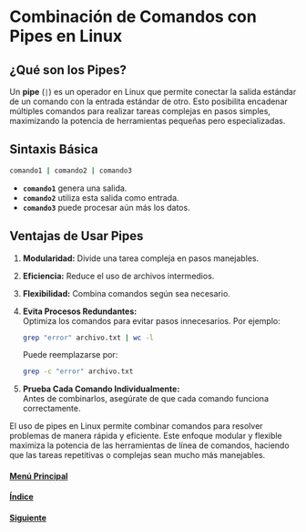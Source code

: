 # **Combinación de Comandos con Pipes en Linux**

## **¿Qué son los Pipes?**  
Un **pipe** (`|`) es un operador en Linux que permite conectar la salida estándar de un comando con la entrada estándar de otro. Esto posibilita encadenar múltiples comandos para realizar tareas complejas en pasos simples, maximizando la potencia de herramientas pequeñas pero especializadas.

## **Sintaxis Básica**  
```bash
comando1 | comando2 | comando3
```
- **`comando1`** genera una salida.  
- **`comando2`** utiliza esta salida como entrada.  
- **`comando3`** puede procesar aún más los datos.

## **Ventajas de Usar Pipes**
1. **Modularidad:** Divide una tarea compleja en pasos manejables.  
2. **Eficiencia:** Reduce el uso de archivos intermedios.  
3. **Flexibilidad:** Combina comandos según sea necesario.  


2. **Evita Procesos Redundantes:**  
   Optimiza los comandos para evitar pasos innecesarios. Por ejemplo:  
   ```bash
   grep "error" archivo.txt | wc -l
   ```
   Puede reemplazarse por:  
   ```bash
   grep -c "error" archivo.txt
   ```

3. **Prueba Cada Comando Individualmente:**  
   Antes de combinarlos, asegúrate de que cada comando funciona correctamente.

El uso de pipes en Linux permite combinar comandos para resolver problemas de manera rápida y eficiente. Este enfoque modular y flexible maximiza la potencia de las herramientas de línea de comandos, haciendo que las tareas repetitivas o complejas sean mucho más manejables.

#### [Menú Principal](../../index.md)
#### [Índice](./index.md)
#### [Siguiente](./06_ejerciciopatrones.md)